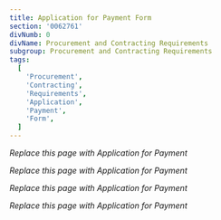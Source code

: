 ```yaml
---
title: Application for Payment Form
section: '0062761'
divNumb: 0
divName: Procurement and Contracting Requirements
subgroup: Procurement and Contracting Requirements
tags:
  [
    'Procurement',
    'Contracting',
    'Requirements',
    'Application',
    'Payment',
    'Form',
  ]
---
```


_Replace this page with Application for Payment_

_Replace this page with Application for Payment_

_Replace this page with Application for Payment_

_Replace this page with Application for Payment_
